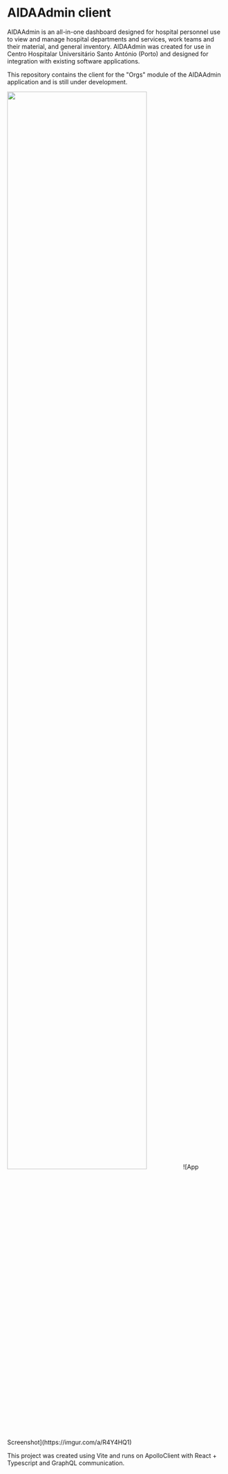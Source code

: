 # AIDAAdmin client

AIDAAdmin is an all-in-one dashboard designed for hospital personnel use to view and manage hospital departments and services, work teams and their material, and general inventory. AIDAAdmin was created for use in Centro Hospitalar Universitário Santo António (Porto) and designed for integration with existing software applications.

This repository contains the client for the "Orgs" module of the AIDAAdmin application and is still under development.

<img src='https://imgur.com/a/R4Y4HQ1' width=80%>
![App Screenshot](https://imgur.com/a/R4Y4HQ1)

This project was created using Vite and runs on ApolloClient with React + Typescript and GraphQL communication.

